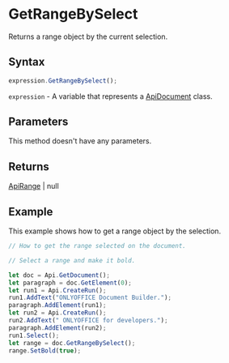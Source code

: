 # GetRangeBySelect

Returns a range object by the current selection.

## Syntax

```javascript
expression.GetRangeBySelect();
```

`expression` - A variable that represents a [ApiDocument](../ApiDocument.md) class.

## Parameters

This method doesn't have any parameters.

## Returns

[ApiRange](../../ApiRange/ApiRange.md) \| null

## Example

This example shows how to get a range object by the selection.

```javascript editor-docx
// How to get the range selected on the document.

// Select a range and make it bold.

let doc = Api.GetDocument();
let paragraph = doc.GetElement(0);
let run1 = Api.CreateRun();
run1.AddText("ONLYOFFICE Document Builder.");
paragraph.AddElement(run1);
let run2 = Api.CreateRun();
run2.AddText(" ONLYOFFICE for developers.");
paragraph.AddElement(run2);
run1.Select();
let range = doc.GetRangeBySelect();
range.SetBold(true);
```
